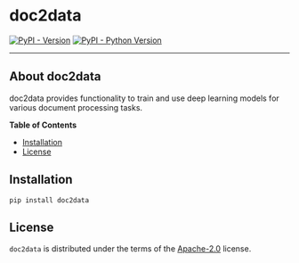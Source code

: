 # doc2data

[![PyPI - Version](https://img.shields.io/pypi/v/doc2data.svg)](https://pypi.org/project/doc2data)
[![PyPI - Python Version](https://img.shields.io/pypi/pyversions/doc2data.svg)](https://pypi.org/project/doc2data)

-----

## About doc2data
doc2data provides functionality to train and use deep learning models for various document processing tasks.


**Table of Contents**

- [Installation](#installation)
- [License](#license)

## Installation

```console
pip install doc2data
```

## License

`doc2data` is distributed under the terms of the [Apache-2.0](https://spdx.org/licenses/Apache-2.0.html) license.
